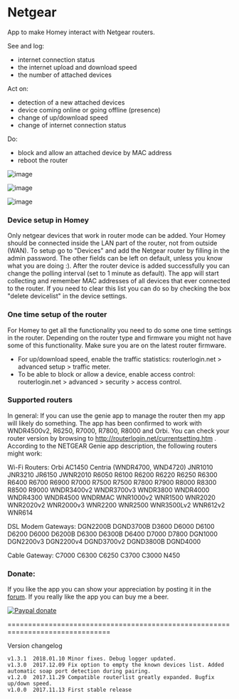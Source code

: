 # Netgear #

App to make Homey interact with Netgear routers.

See and log:
* internet connection status
* the internet upload and download speed
* the number of attached devices

Act on:
* detection of a new attached devices
* device coming online or going offline (presence)
* change of up/download speed
* change of internet connection status

Do:
* block and allow an attached device by MAC address
* reboot the router

![image][mobile-card-image]

![image][flow-cards-image]

![image][insights-image]

### Device setup in Homey ###
Only netgear devices that work in router mode can be added. Your Homey should be connected inside the LAN part of the router, not from outside (WAN). To setup go to "Devices" and add the Netgear router by filling in the admin password. The other fields can be left on default, unless you know what you are doing :). After the router device is added successfully you can change the polling interval (set to 1 minute as default). The app will start collecting and remember MAC addresses of all devices that ever connected to the router. If you need to clear this list you can do so by checking the box "delete devicelist" in the device settings.

### One time setup of the router ###
For Homey to get all the functionality you need to do some one time settings in the router. Depending on the router type and firmware you might not have some of this functionality. Make sure you are on the latest router firmware.
- For up/download speed, enable the traffic statistics: routerlogin.net > advanced setup > traffic meter.
- To be able to block or allow a device, enable access control: routerlogin.net > advanced > security > access control.

### Supported routers ###
In general: If you can use the genie app to manage the router then my app will likely do something. The app has been confirmed to work with WNDR4500v2, R6250, R7000, R7800, R8000 and Orbi.
You can check your router version by browsing to http://routerlogin.net/currentsetting.htm . According to the NETGEAR Genie app description, the following routers might work:

Wi-Fi Routers: Orbi AC1450 Centria (WNDR4700, WND4720) JNR1010 JNR3210 JR6150 JWNR2010 R6050 R6100 R6200 R6220 R6250 R6300 R6400 R6700 R6900 R7000 R7500 R7500 R7800 R7900 R8000 R8300 R8500 R9000 WNDR3400v2 WNDR3700v3 WNDR3800 WNDR4000 WNDR4300 WNDR4500 WNDRMAC WNR1000v2 WNR1500 WNR2020 WNR2020v2 WNR2000v3 WNR2200 WNR2500 WNR3500Lv2 WNR612v2 WNR614

DSL Modem Gateways: DGN2200B DGND3700B D3600 D6000 D6100 D6200 D6000 D6200B D6300 D6300B D6400 D7000 D7800 DGN1000 DGN2200v3 DGN2200v4 DGND3700v2 DGND3800B DGND4000

Cable Gateway: C7000 C6300 C6250 C3700 C3000 N450

### Donate: ###
If you like the app you can show your appreciation by posting it in the [forum].
If you really like the app you can buy me a beer.

[![Paypal donate][pp-donate-image]][pp-donate-link]

===============================================================================

Version changelog

```
v1.3.1	2018.01.10 Minor fixes. Debug logger updated.
v1.3.0	2017.12.09 Fix option to empty the known devices list. Added automatic soap port detection during pairing.
v1.2.0	2017.11.29 Compatible routerlist greatly expanded. Bugfix up/down speed.
v1.0.0	2017.11.13 First stable release

```
[forum]: https://forum.athom.com/discussion/3532
[pp-donate-link]: https://www.paypal.com/cgi-bin/webscr?cmd=_s-xclick&hosted_button_id=VB7VKG5Y28M6N
[pp-donate-image]: https://www.paypalobjects.com/en_US/i/btn/btn_donate_SM.gif
[mobile-card-image]: https://forum.athom.com/uploads/editor/uy/8gbc8icfg8aj.png
[flow-cards-image]: https://forum.athom.com/uploads/editor/bk/d0ckmek9ok0r.png
[insights-image]: https://forum.athom.com/uploads/editor/qj/l7hpjcacn1qf.png
